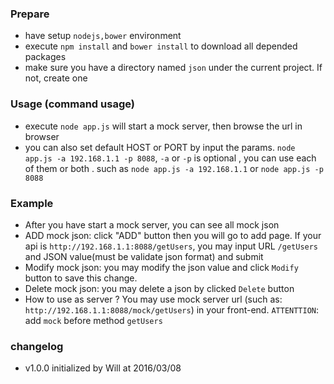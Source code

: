 ### Prepare
* have setup `nodejs,bower` environment
* execute `npm install` and `bower install` to download all depended packages
* make sure you have a directory named `json` under the current project. If not, create one

### Usage (command usage)
* execute `node app.js` will start a mock server, then browse the url in browser 
* you can also set default HOST or PORT by input the params. `node app.js -a 192.168.1.1 -p 8088`, `-a` or `-p` is optional , you can use each of them or both . such as `node app.js -a 192.168.1.1` or `node app.js -p 8088`

### Example
* After you have start a mock server, you can see all mock json 
* ADD mock json: click "ADD" button then you will go to add page. If your api is `http://192.168.1.1:8088/getUsers`, you may input URL `/getUsers` and JSON value(must be validate json format) and submit
* Modify mock json: you may modify the json value and click `Modify` button to save this change.
* Delete mock json: you may delete a json by clicked `Delete` button
* How to use as server ?  You may use mock server url (such as: `http://192.168.1.1:8088/mock/getUsers`) in your front-end. `ATTENTTION`: add `mock` before method `getUsers`

### changelog
* v1.0.0 initialized by Will at 2016/03/08
